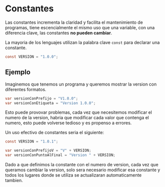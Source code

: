 # Constantes

Las constantes incrementa la claridad y facilita el mantenimiento de programas, tiene escencialmente el mismo uso que una variable, con una diferencia clave, las constantes ******************no pueden cambiar******************.

La mayoria de los lenguajes utilizan la palabra clave `const` para declarar una constante.

```csharp
const VERSION = "1.0.0";
```

## Ejemplo

Imaginemos que tenemos un programa y queremos mostrar la version con diferentes formatos.

```csharp
var versionConPrefijo = "V1.0.0";
var versionConEtiqueta = "Version 1.0.0";
```

Esto puede provovar problemas, cada vez que necesitemos modificar el numero de la version, habria que modificar cada valor que contenga el numero, esto puede volverse tedioso y es propenso a errores.

Un uso efectivo de constantes seria el siguiente:

```csharp
const VERSION = "1.0.1";

var versionConPrefijoV = "V" + VERSION;
var versionConPuntoAlFinal = "Version " + VERSION;
```

Dado a que definimos la constante con el numero de version, cada vez que queramos cambiar la version, solo sera necesario modificar esa constante y todos los lugares donde se utiliza se actualizaran automaticamente tambien.